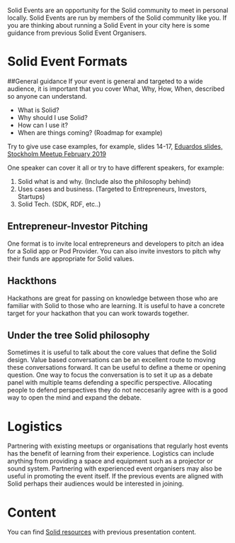 Solid Events are an opportunity for the Solid community to meet in personal locally. Solid Events are run by members of the Solid community like you. If you are thinking about running a Solid Event in your city here is some guidance from previous Solid Event Organisers.

# Solid Event Formats

##General guidance
If your event is general and targeted to a wide audience, it is important that you cover What, Why, How, When, described so anyone can understand.
- What is Solid? 
- Why should I use Solid?
- How can I use it?
- When are things coming? (Roadmap for example)

Try to give use case examples, for example, slides 14-17, [Eduardos slides, Stockholm Meetup February 2019](https://docs.google.com/presentation/d/1G34UGSzaGCXdeMgOTWup-54y7JdCoFwMPtlojidIKdc/edit?usp=sharing)

One speaker can cover it all or try to have different speakers, for example:
1) Solid what is and why. (Include also the philosophy behind)
2) Uses cases and business. (Targeted to Entrepreneurs, Investors, Startups)
3) Solid Tech. (SDK, RDF, etc..)


## Entrepreneur-Investor Pitching 
One format is to invite local entrepreneurs and developers to pitch an idea for a Solid app or Pod Provider. You can also invite investors to pitch why their funds are appropriate for Solid values. 

## Hackthons 
Hackathons are great for passing on knowledge between those who are familiar with Solid to those who are learning. It is useful to have a concrete target for your hackathon that you can work towards together.

## Under the tree Solid philosophy
Sometimes it is useful to talk about the core values that define the Solid design. Value based conversations can be an excellent route to moving these conversations forward. It can be useful to define a theme or opening question. One way to focus the conversation is to set it up as a debate panel with multiple teams defending a specific perspective. Allocating people to defend perspectives they do not neccesarily agree with is a good way to open the mind and expand the debate. 

# Logistics 

Partnering with existing meetups or organisations that regularly host events has the benefit of learning from their experience. Logistics can include anything from providing a space and equipment such as a projector or sound system. Partnering with experienced event organisers may also be useful in promoting the event itself. If the previous events are aligned with Solid perhaps their audiences would be interested in joining. 

# Content 

You can find [Solid resources](https://github.com/solid/community/blob/master/solid-resources.md) with previous presentation content. 
